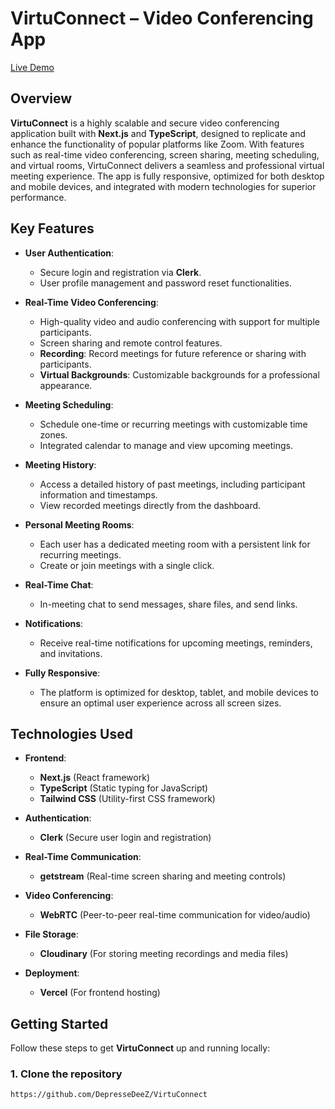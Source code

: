 # VirtuConnect – Video Conferencing App 

[Live Demo](https://virtu-connect-ivory.vercel.app/)

## Overview
**VirtuConnect** is a highly scalable and secure video conferencing application built with **Next.js** and **TypeScript**, designed to replicate and enhance the functionality of popular platforms like Zoom. With features such as real-time video conferencing, screen sharing, meeting scheduling, and virtual rooms, VirtuConnect delivers a seamless and professional virtual meeting experience. The app is fully responsive, optimized for both desktop and mobile devices, and integrated with modern technologies for superior performance.

## Key Features
- **User Authentication**: 
  - Secure login and registration via **Clerk**.
  - User profile management and password reset functionalities.

- **Real-Time Video Conferencing**:
  - High-quality video and audio conferencing with support for multiple participants.
  - Screen sharing and remote control features.
  - **Recording**: Record meetings for future reference or sharing with participants.
  - **Virtual Backgrounds**: Customizable backgrounds for a professional appearance.

- **Meeting Scheduling**:
  - Schedule one-time or recurring meetings with customizable time zones.
  - Integrated calendar to manage and view upcoming meetings.

- **Meeting History**:
  - Access a detailed history of past meetings, including participant information and timestamps.
  - View recorded meetings directly from the dashboard.

- **Personal Meeting Rooms**:
  - Each user has a dedicated meeting room with a persistent link for recurring meetings.
  - Create or join meetings with a single click.

- **Real-Time Chat**:
  - In-meeting chat to send messages, share files, and send links.

- **Notifications**:
  - Receive real-time notifications for upcoming meetings, reminders, and invitations.

- **Fully Responsive**:
  - The platform is optimized for desktop, tablet, and mobile devices to ensure an optimal user experience across all screen sizes.

## Technologies Used
- **Frontend**: 
  - **Next.js** (React framework)
  - **TypeScript** (Static typing for JavaScript)
  - **Tailwind CSS** (Utility-first CSS framework)
  
- **Authentication**: 
  - **Clerk** (Secure user login and registration)
  
- **Real-Time Communication**: 
  - **getstream** (Real-time screen sharing and meeting controls)
  
- **Video Conferencing**: 
  - **WebRTC** (Peer-to-peer real-time communication for video/audio)
  
- **File Storage**: 
  - **Cloudinary** (For storing meeting recordings and media files)

- **Deployment**: 
  - **Vercel** (For frontend hosting)

## Getting Started

Follow these steps to get **VirtuConnect** up and running locally:

### 1. Clone the repository
```bash
https://github.com/DepresseDeeZ/VirtuConnect
